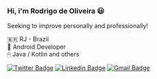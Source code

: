 ### Hi, i'm Rodrigo de Oliveira 😃

Seeking to improve personally and professionally!

🇧🇷 RJ - Brazil  
📱 Android Developer   
🖱 Java / Kotlin and others  

[![Twitter Badge](https://img.shields.io/badge/-@rodrygodev-6633cc?style=flat-square&labelColor=6633cc&logo=twitter&logoColor=white&link=https://twitter.com/rodrygodev)](https://twitter.com/rodrygodev) 
[![Linkedin Badge](https://img.shields.io/badge/-Rodrigo%20De%20Oliveira-6633cc?style=flat-square&logo=Linkedin&logoColor=white&link=https://www.linkedin.com/in/rodrigdeveloper/)](https://www.linkedin.com/in/rodrigdeveloper/) 
[![Gmail Badge](https://img.shields.io/badge/-rodrigdeveloper@gmail.com-6633cc?style=flat-square&logo=Gmail&logoColor=white&link=mailto:rodrigdeveloper@gmail.com)](mailto:rodrigdeveloper@gmail.com)

